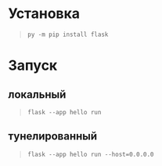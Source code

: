 # Установка

> `py -m pip install flask`

# Запуск

## локальный

> `flask --app hello run`

## тунелированный

> `flask --app hello run --host=0.0.0.0`
